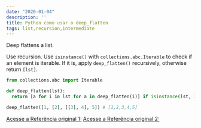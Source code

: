 ```yaml
---
date: "2020-01-04"
description: ''
title: Python como usar o deep_flatten
tags: list,recursion,intermediate
---
```


Deep flattens a list.

Use recursion. 
Use `isinstance()` with `collections.abc.Iterable` to check if an element is iterable.
If it is, apply `deep_flatten()` recursively, otherwise return `[lst]`.

```py
from collections.abc import Iterable

def deep_flatten(lst): 
  return [a for i in lst for a in deep_flatten(i)] if isinstance(lst, Iterable) else [lst]
```

```py
deep_flatten([1, [2], [[3], 4], 5]) # [1,2,3,4,5]
```

[Acesse a Referência original 1:](https://www.pythonsheets.com/)
[Acesse a Referência original 2:](https://www.pythoncheatsheet.org/)
